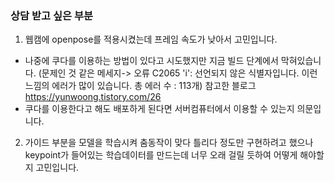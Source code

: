 ### 상담 받고 싶은 부분
1. 웹캠에 openpose를 적용시켰는데 프레임 속도가 낮아서 고민입니다.
  - 나중에 쿠다를 이용하는 방법이 있다고 시도했지만 지금 빌드 단계에서 막혀있습니다.
    (문제인 것 같은 메세지-> 오류	C2065	'i': 선언되지 않은 식별자입니다. 이런 느낌의 에러가 많이 있습니다. 총 에러 수 : 113개)
    참고한 블로그 https://yunwoong.tistory.com/26
  - 쿠다를 이용한다고 해도 배포하게 된다면 서버컴퓨터에서 이용할 수 있는지 의문입니다.
2. 가이드 부분을 모델을 학습시켜 춤동작이 맞다 틀리다 정도만 구현하려고 했으나 keypoint가 들어있는 학습데이터를 만드는데 너무 오래 걸릴 듯하여 어떻게 해야할지 고민입니다.
